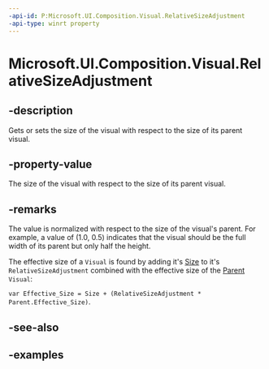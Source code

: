 ```yaml
---
-api-id: P:Microsoft.UI.Composition.Visual.RelativeSizeAdjustment
-api-type: winrt property
---
```


<!-- Property syntax.
public Vector2 RelativeSizeAdjustment { get;  set; }
-->

# Microsoft.UI.Composition.Visual.RelativeSizeAdjustment

## -description

Gets or sets the size of the visual with respect to the size of its parent visual.

## -property-value

The size of the visual with respect to the size of its parent visual.

## -remarks

The value is normalized with respect to the size of the visual's parent. For example, a value of (1.0, 0.5) indicates that the visual should be the full width of its parent but only half the height.

The effective size of a `Visual` is found by adding it's [Size](visual_size.md) to it's `RelativeSizeAdjustment` combined with the effective size of the [Parent](visual_parent.md) `Visual`:

`var Effective_Size = Size + (RelativeSizeAdjustment * Parent.Effective_Size)`.

## -see-also

## -examples
